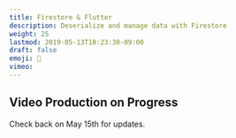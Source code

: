 ```yaml
---
title: Firestore & Flutter
description: Deserialize and manage data with Firestore
weight: 25
lastmod: 2019-05-13T10:23:30-09:00
draft: false
emoji: 🚧
vimeo: 
---
```



## Video Production on Progress

Check back on May 15th for updates. 